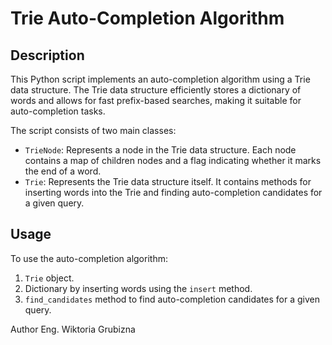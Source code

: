 # Trie Auto-Completion Algorithm

## Description
This Python script implements an auto-completion algorithm using a Trie data structure. The Trie data structure efficiently stores a dictionary of words and allows for fast prefix-based searches, making it suitable for auto-completion tasks.

The script consists of two main classes:
- `TrieNode`: Represents a node in the Trie data structure. Each node contains a map of children nodes and a flag indicating whether it marks the end of a word.
- `Trie`: Represents the Trie data structure itself. It contains methods for inserting words into the Trie and finding auto-completion candidates for a given query.

## Usage
To use the auto-completion algorithm:
1.  `Trie` object.
2. Dictionary by inserting words using the `insert` method.
3.  `find_candidates` method to find auto-completion candidates for a given query.

Author
Eng. Wiktoria Grubizna
